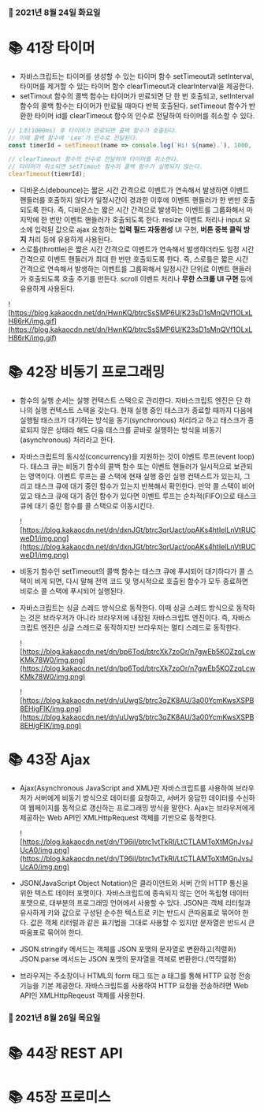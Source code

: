 ### 📅 2021년 8월 24일 화요일
# 📚 41장 타이머
- 자바스크립트는 타이머를 생성할 수 있는 타이머 함수 setTimeout과 setInterval, 타이머를 제거할 수 있는 타이머 함수 clearTimeout과 clearInterval을 제공한다.
- setTimout 함수의 콜백 함수는 타이머가 만료되면 단 한 번 호출되고, setInterval 함수의 콜백 함수는 타이머가 만료될 때마다 반복 호출된다. setTimeout 함수가 반환한 타이머 id를 clearTimeout 함수의 인수로 전달하여 타이머를 취소할 수 있다.

```jsx
// 1초(1000ms) 후 타이머가 만료되면 콜백 함수가 호출된다.
// 이때 콜백 함수에 'Lee'가 인수로 전달된다.
const timerId = setTimeout(name => console.log(`Hi! ${name}.`), 1000, 'Lee');

// clearTimeout 함수의 인수로 전달하여 타이머를 취소한다.
// 타이머가 취소되면 setTimout 함수의 콜백 함수가 실행되지 않는다.
clearTimeout(tiemrId);
```

- 디바운스(debounce)는 짧은 시간 간격으로 이벤트가 연속해서 발생하면 이벤트 핸들러를 호출하지 않다가 일정시간이 경과한 이후에 이벤트 핸들러가 한 번만 호출되도록 한다. 즉, 디바운스는 짧은 시간 간격으로 발생하는 이벤트를 그룹화해서 마지막에 한 번만 이벤트 핸들러가 호출되도록 한다. resize 이벤트 처리나 input 요소에 입력된 값으로 ajax 요청하는 **입력 필드 자동완성** UI 구현, **버튼 중복 클릭 방지** 처리 등에 유용하게 사용된다.
- 스로틀(throttle)은 짧은 시간 간격으로 이벤트가 연속해서 발생하더라도 일정 시간 간격으로 이벤트 핸들러가 최대 한 번만 호출되도록 한다. 즉, 스로틀은 짧은 시간 간격으로 연속해서 발생하는 이벤트를 그룹화해서 일정시간 단위로 이벤트 핸들러가 호출되도록 호출 주기를 만든다. scroll 이벤트 처리나 **무한 스크롤 UI 구현** 등에 유용하게 사용된다.

![https://blog.kakaocdn.net/dn/HwnKQ/btrcSsSMP6U/K23sD1sMnQVf1OLxLH86rK/img.gif](https://blog.kakaocdn.net/dn/HwnKQ/btrcSsSMP6U/K23sD1sMnQVf1OLxLH86rK/img.gif)
# 📚 42장 비동기 프로그래밍
- 함수의 실행 순서는 실행 컨텍스트 스택으로 관리한다. 자바스크립트 엔진은 단 하나의 실행 컨텍스트 스택을 갖는다. 현재 실행 중인 태스크가 종료할 때까지 다음에 실행될 태스크가 대기하는 방식을 동기(synchronous) 처리라고 하고 태스크가 종료되지 않은 상태라 해도 다음 태스크를 곧바로 실행하는 방식을 비동기(asynchronous) 처리라고 한다.
- 자바스크립트의 동시성(concurrency)을 지원하는 것이 이벤트 루프(event loop)다. 태스크 큐는 비동기 함수의 콜백 함수 또는 이벤트 핸들러가 일시적으로 보관되는 영역이다. 이벤트 루프는 콜 스택에 현재 실행 중인 실행 컨텍스트가 있는지, 그리고 태스크 큐에 대기 중인 함수가 있는지 반복해서 확인한다. 만약 콜 스택이 비어 있고 태스크 큐에 대기 중인 함수가 있다면 이벤트 루프는 순차적(FIFO)으로 태스크 큐에 대기 중인 함수를 콜 스택으로 이동시킨다.

    ![https://blog.kakaocdn.net/dn/dxnJGt/btrc3qrUact/opAKs4htIelLnVtRUCweD1/img.png](https://blog.kakaocdn.net/dn/dxnJGt/btrc3qrUact/opAKs4htIelLnVtRUCweD1/img.png)

- 비동기 함수인 setTimeout의 콜백 함수는 태스크 큐에 푸시되어 대기하다가 콜 스택이 비게 되면, 다시 말해 전역 코드 및 명시적으로 호출된 함수가 모두 종료하면 비로소 콜 스택에 푸시되어 실행된다.
- 자바스크립트는 싱글 스레드 방식으로 동작한다. 이때 싱글 스레드 방식으로 동작하는 것은 브라우저가 아니라 브라우저에 내장된 자바스크립트 엔진이다. 즉, 자바스크립트 엔진은 싱글 스레드로 동작하지만 브라우저는 멀티 스레드로 동작한다.

    ![https://blog.kakaocdn.net/dn/bp6Tod/btrcXk7zoOr/n7gwEb5KOZzqLcwKMk78W0/img.png](https://blog.kakaocdn.net/dn/bp6Tod/btrcXk7zoOr/n7gwEb5KOZzqLcwKMk78W0/img.png)

    ![https://blog.kakaocdn.net/dn/uUwgS/btrc3qZK8AU/3a00YcmKwsXSPB8EHigFlK/img.png](https://blog.kakaocdn.net/dn/uUwgS/btrc3qZK8AU/3a00YcmKwsXSPB8EHigFlK/img.png)
# 📚 43장 Ajax
- Ajax(Asynchronous JavaScript and XML)란 자바스크립트를 사용하여 브라우저가 서버에게 비동기 방식으로 데이터를 요청하고, 서버가 응답한 데이터를 수신하여 웹페이지를 동적으로 갱신하는 프로그래밍 방식을 말한다. Ajax는 브라우저에게 제공하는 Web API인 XMLHttpRequest 객체를 기반으로 동작한다.

    ![https://blog.kakaocdn.net/dn/T96iI/btrc1vtTkRI/LtCTLAMToXtMGnJvsJUcA0/img.png](https://blog.kakaocdn.net/dn/T96iI/btrc1vtTkRI/LtCTLAMToXtMGnJvsJUcA0/img.png)

- JSON(JavaScript Object Notation)은 클라이언트와 서버 간의 HTTP 통신을 위한 텍스트 데이터 포맷이다. 자바스크립트에 종속되지 않는 언어 독립형 데이터 포맷으로, 대부분의 프로그래밍 언어에서 사용할 수 있다. JSON은 객체 리터럴과 유사하게 키와 값으로 구성된 순수한 텍스트로 키는 반드시 큰따옴표로 묶어야 한다. 값은 객체 리터럴과 같은 표기법을 그대로 사용할 수 있지만 문자열은 반드시 큰따옴표로 묶어야 한다.
- JSON.stringify 메서드는 객체를 JSON 포맷의 문자열로 변환하고(직렬화) JSON.parse 메서드는 JSON 포맷의 문자열을 객체로 변환한다.(역직렬화)
- 브라우저는 주소창이나 HTML의 form 태그 또는 a 태그를 통해 HTTP 요청 전송 기능을 기본 제공한다. 자바스크립트를 사용하여 HTTP 요청을 전송하려면 Web API인 XMLHttpReqeust 객체를 사용한다.

### 📅 2021년 8월 26일 목요일
# 📚 44장 REST API
# 📚 45장 프로미스
